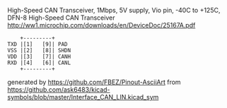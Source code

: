 High-Speed CAN Transceiver, 1Mbps, 5V supply, Vio pin, -40C to +125C, DFN-8
High-Speed CAN Transceiver
http://ww1.microchip.com/downloads/en/DeviceDoc/25167A.pdf


	    +---------+
	TXD |[1]   [9]| PAD
	VSS |[2]   [8]| SHDN
	VDD |[3]   [7]| CANH
	RXD |[4]   [6]| CANL
	    +---------+


generated by https://github.com/FBEZ/Pinout-AsciiArt from https://github.com/ask6483/kicad-symbols/blob/master/Interface_CAN_LIN.kicad_sym